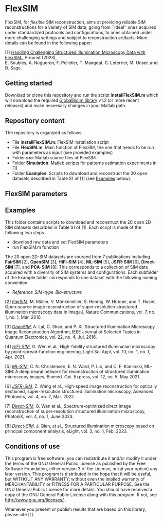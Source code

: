 # FlexSIM

FlexSIM, for *flexible* SIM reconstruction, aims at providing reliable SIM reconstructions for a variety of SIM data, going from ``ideal'' ones acquired under standardized protocols and configurations, to ones obtained under more challenging settings and subject to reconstruction artifacts. 
More details can be found in the following paper:

[1] <a href=" ">Handling Challenging Structured Illumination Microscopy Data with FlexSIM.</a>, 
Preprint (2023), <br />
E. Soubies, A. Nogueron, F. Pelletier, T. Mangeat, C. Leterrier, M. Unser, and D. Sage.

## Getting started 

Download or clone this repository and run the script **InstallFlexSIM.m** which will download the required <a href="https://biomedical-imaging-group.github.io/GlobalBioIm/">GlobalBioIm library</a> v1.2 (or more recent releases) and make neceesary changes in your Matlab path.

## Repository content

The repository is organized as follows.
* File **InstallFlexSIM.m**: FlexSIM installation script
* File **FlexSIM.m**: Main function of FlexSIM, the one that needs to be run with parameters as input (see provided examples)
* Folder **src**: Matlab source files of FlexSIM
* Folder **Simulation**: Matlab scripts for patterns estimation experiments in [1]
* Folder **Examples**:  Scripts to download and reconstruct the 20 open datasets described in Table S1 of [1] (see [Examples](#examples) below).

## FlexSIM parameters


## Examples

This folder contains scripts to download and reconstruct the 20 open 2D-SIM datasets described in Table S1 of [1]. Each script is made of the following two steps
* download raw data and set FlexSIM parameters
* run FlexSIM.m function

The 20 open 2D-SIM datasets are sourced from 7 publications including **FairSIM** [2], **OpenSIM** [3], **HiFi-SIM** [4], **ML-SIM** [5], **JSFR-SIM** [6], **Direct-SIM** [7], and **PCA-SIM** [8]. This corresponds to a collection of SIM data  acquired with a diversity of SIM systems and configurations.
Each subfolder of the Example folder corresponds to one dataset with the following naming convention
* _Reference_SIM-type_Bio-structure_

[2] _<a href="https://www.nature.com/articles/ncomms10980#citeas">FairSIM</a>_, M. Müller, V. Mönkemöller, S. Hennig, W. Hübner, and T. Huser, Open-source image reconstruction of super-resolution structured illumination microscopy data in ImageJ, Nature Communications, vol. 7, no. 1, no. 1, Mar. 2016.

[3] _<a href="https://ieeexplore.ieee.org/document/7400963">OpenSIM</a>_, A. Lal, C. Shan, and P. Xi, Structured Illumination Microscopy Image Reconstruction Algorithm, IEEE Journal of Selected Topics in Quantum Electronics, vol. 22, no. 4, Jul. 2016.

[4] _<a href="https://www.nature.com/articles/s41377-021-00513-w">HiFi-SIM</a>_, G. Wen et al., High-fidelity structured illumination microscopy by point-spread-function engineering, Light Sci Appl, vol. 10, no. 1, no. 1, Apr. 2021.

[5] _<a href="https://opg.optica.org/boe/fulltext.cfm?uri=boe-12-5-2720&id=450173">ML-SIM</a>_, C. N. Christensen, E. N. Ward, P. Lio, and C. F. Kaminski, ML-SIM: A deep neural network for reconstruction of structured illumination microscopy images, Biomed. Opt. Express, vol. 12, no. 5, May 2021. 

[6] _<a href="https://www.spiedigitallibrary.org/journals/advanced-photonics/volume-4/issue-02/026003/High-speed-image-reconstruction-for-optically-sectioned-super-resolution-structured/10.1117/1.AP.4.2.026003.full?SSO=1">JSFR-SIM</a>_, Z. Wang et al., High-speed image reconstruction for optically sectioned, super-resolution structured illumination microscopy, Advanced Photonics, vol. 4, no. 2, Mar. 2022.

[7] _<a href="https://photonix.springeropen.com/articles/10.1186/s43074-023-00092-6">Direct-SIM</a>_, G. Wen et al., Spectrum-optimized direct image reconstruction of super-resolution structured illumination microscopy, PhotoniX, vol. 4, no. 1, June 2023.

[8] _<a href="https://elight.springeropen.com/articles/10.1186/s43593-022-00035-x">Direct-SIM</a>_, J. Qian, et al., Structured illumination microscopy based on principal component analysis, eLight, vol. 3, no. 1, Feb. 2023.


## Conditions of use

This program is free software: you can redistribute it and/or modify it under the terms of the GNU General Public License as published by the Free Software Foundation, either version 3 of the License, or (at your option) any later version. This program is distributed in the hope that it will be useful, but WITHOUT ANY WARRANTY; without even the implied warranty of MERCHANTABILITY or FITNESS FOR A PARTICULAR PURPOSE. See the GNU General Public License for more details. You should have received a copy of the GNU General Public License along with this program. If not, see <http://www.gnu.org/licenses/> .

Whenever you present or publish results that are based on this library, please cite [1].

